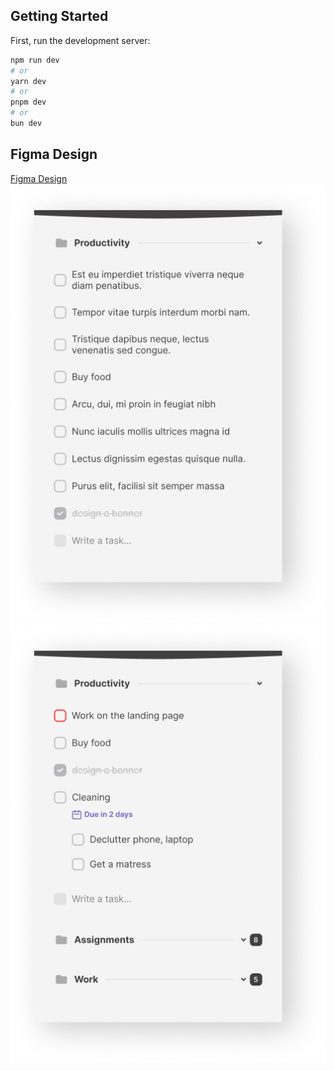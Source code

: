 ## Getting Started

First, run the development server:

```bash
npm run dev
# or
yarn dev
# or
pnpm dev
# or
bun dev
```

## Figma Design
[Figma Design](https://www.figma.com/design/Vz35216vYcrmpyv9IWIubr/To-Do-List-Design-(Community)?node-id=1-166&t=5UiEs75gWoJV4DSE-0)
<img src="./src/assets/main.png">
<img src="./src/assets/subTasks.png">
